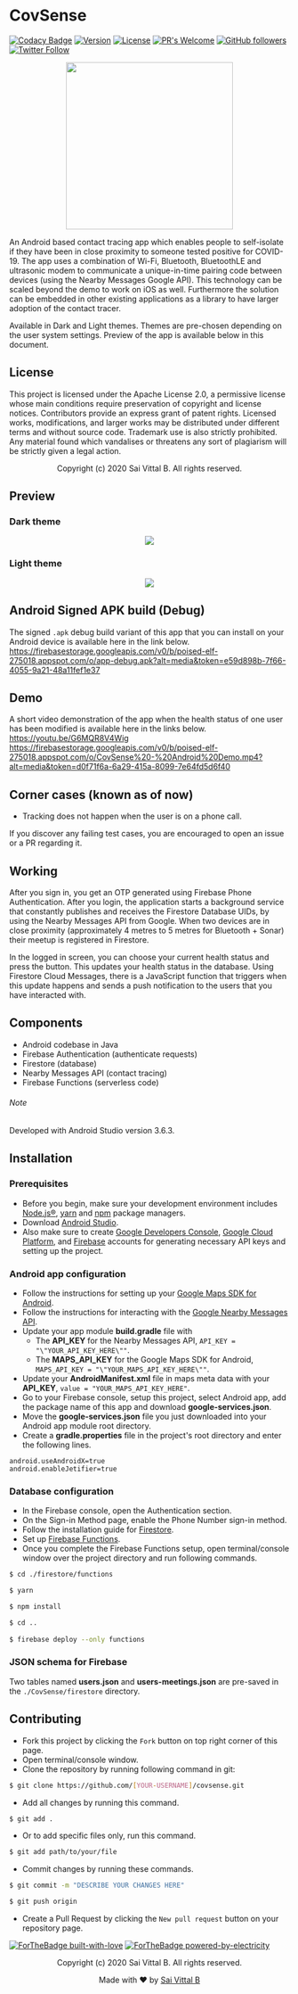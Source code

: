 # CovSense
[![Codacy Badge](https://api.codacy.com/project/badge/Grade/3b0fa4c8276e4721b145e75be5ad3b5b)](https://app.codacy.com/manual/saivittalb/covsense?utm_source=github.com&utm_medium=referral&utm_content=saivittalb/covsense&utm_campaign=Badge_Grade_Dashboard)
[![Version](https://badge.fury.io/gh/saivittalb%2Fcovsense.svg)](https://badge.fury.io/gh/saivittalb%2FCovsense)
[![License](https://img.shields.io/badge/License-Apache%202.0-blue.svg)](https://opensource.org/licenses/Apache-2.0)
[![PR's Welcome](https://img.shields.io/badge/PRs-welcome-brightgreen.svg?style=flat)](http://makeapullrequest.com) 
[![GitHub followers](https://img.shields.io/github/followers/saivittalb.svg?style=social&label=Follow)](https://github.com/saivittalb?tab=followers) 
[![Twitter Follow](https://img.shields.io/twitter/follow/saivittalb.svg?style=social)](https://twitter.com/saivittalb) 

<p align="center"><img src="https://firebasestorage.googleapis.com/v0/b/poised-elf-275018.appspot.com/o/logo.png?alt=media&token=80d1d621-b2cc-4a0d-8672-b6da83485d86" height="300" width="300"></p> 

An Android based contact tracing app which enables people to self-isolate if they have been in close proximity to someone tested positive for COVID-19. The app uses a combination of Wi-Fi, Bluetooth, BluetoothLE and ultrasonic modem to communicate a unique-in-time pairing code between devices (using the Nearby Messages Google API). This technology can be scaled beyond the demo to work on iOS as well. Furthermore the solution can be embedded in other existing applications as a library to have larger adoption of the contact tracer.

Available in Dark and Light themes. Themes are pre-chosen depending on the user system settings. Preview of the app is available below in this document. 

## License
This project is licensed under the Apache License 2.0, a permissive license whose main conditions require preservation of copyright and license notices. Contributors provide an express grant of patent rights. Licensed works, modifications, and larger works may be distributed under different terms and without source code. Trademark use is also strictly prohibited. Any material found which vandalises or threatens any sort of plagiarism will be strictly given a legal action.

<p align="center"> Copyright (c) 2020 Sai Vittal B. All rights reserved.</p>

## Preview

### Dark theme 
<p align="center"><img src="https://firebasestorage.googleapis.com/v0/b/poised-elf-275018.appspot.com/o/DarkThemeScreens.png?alt=media&token=c257b467-c5b9-42a4-89d3-ea5a27f72784"></p> 

### Light theme
<p align="center"><img src="https://firebasestorage.googleapis.com/v0/b/poised-elf-275018.appspot.com/o/LightThemeScreens.png?alt=media&token=ebcd46f2-7a91-4231-a070-0fa7cfd2379e"></p> 

## Android Signed APK build (Debug)
The signed ```.apk``` debug build variant of this app that you can install on your Android device is available here in the link below. \
https://firebasestorage.googleapis.com/v0/b/poised-elf-275018.appspot.com/o/app-debug.apk?alt=media&token=e59d898b-7f66-4055-9a21-48a11fef1e37

## Demo
A short video demonstration of the app when the health status of one user has been modified is available here in the links below.\
https://youtu.be/G6MQR8V4Wig \
https://firebasestorage.googleapis.com/v0/b/poised-elf-275018.appspot.com/o/CovSense%20-%20Android%20Demo.mp4?alt=media&token=d0f71f6a-6a29-415a-8099-7e64fd5d6f40

## Corner cases (known as of now)
- Tracking does not happen when the user is on a phone call.

If you discover any failing test cases, you are encouraged to open an issue or a PR regarding it. 

## Working
After you sign in, you get an OTP generated using Firebase Phone Authentication. After you login, the application starts a background service that constantly publishes and receives the Firestore Database UIDs, by using the Nearby Messages API from Google. When two devices are in close proximity (approximately 4 metres to 5 metres for Bluetooth + Sonar) their meetup is registered in Firestore.

In the logged in screen, you can choose your current health status and press the button. This updates your health status in the database. Using Firestore Cloud Messages, there is a JavaScript function that triggers when this update happens and sends a push notification to the users that you have interacted with. 

## Components
- Android codebase in Java 
- Firebase Authentication   (authenticate requests)
- Firestore                 (database)
- Nearby Messages API       (contact tracing)
- Firebase Functions        (serverless code)

###### Note 
Developed with Android Studio version 3.6.3.

## Installation
### Prerequisites
- Before you begin, make sure your development environment includes [Node.js®](https://nodejs.org/), [yarn](https://classic.yarnpkg.com/) and [npm](https://www.npmjs.com) package managers.
- Download [Android Studio](https://developer.android.com/studio).
- Also make sure to create [Google Developers Console](https://console.developers.google.com), [Google Cloud Platform](https://console.cloud.google.com), and [Firebase](https://firebase.google.com) accounts for generating necessary API keys and setting up the project. 

### Android app configuration
- Follow the instructions for setting up your [Google Maps SDK for Android](https://developers.google.com/maps/documentation/android-sdk/start).
- Follow the instructions for interacting with the [Google Nearby Messages API](https://developers.google.com/nearby/messages/android/get-started).
- Update your app module <b>build.gradle</b> file with
    - The <b>API_KEY</b> for the Nearby Messages API, ```API_KEY = "\"YOUR_API_KEY_HERE\""```.
    - The <b>MAPS_API_KEY</b> for the Google Maps SDK for Android, ```MAPS_API_KEY = "\"YOUR_MAPS_API_KEY_HERE\""```.  
- Update your <b>AndroidManifest.xml</b> file in maps meta data with your <b>API_KEY</b>, ```value = "YOUR_MAPS_API_KEY_HERE"```.
- Go to your Firebase console, setup this project, select Android app, add the package name of this app and download <b>google-services.json</b>.
- Move the <b>google-services.json</b> file you just downloaded into your Android app module root directory.
- Create a <b>gradle.properties</b> file in the project's root directory and enter the following lines.
```
android.useAndroidX=true
android.enableJetifier=true
```

### Database configuration
- In the Firebase console, open the Authentication section.
- On the Sign-in Method page, enable the Phone Number sign-in method.
- Follow the installation guide for [Firestore](https://firebase.google.com/docs/firestore/quickstart).
- Set up [Firebase Functions](https://firebase.google.com/docs/functions/get-started).
- Once you complete the Firebase Functions setup, open terminal/console window over the project directory and run following commands.
```bash
$ cd ./firestore/functions

$ yarn

$ npm install

$ cd ..
 
$ firebase deploy --only functions
```

### JSON schema for Firebase
Two tables named <b>users.json</b> and <b>users-meetings.json</b> are pre-saved in the `./CovSense/firestore` directory.
    
## Contributing
- Fork this project by clicking the ```Fork``` button on top right corner of this page.
- Open terminal/console window. 
- Clone the repository by running following command in git:
 ```bash
$ git clone https://github.com/[YOUR-USERNAME]/covsense.git
```
- Add all changes by running this command.
```bash
$ git add .
```
- Or to add specific files only, run this command.
```bash
$ git add path/to/your/file
```
- Commit changes by running these commands.
```bash
$ git commit -m "DESCRIBE YOUR CHANGES HERE"

$ git push origin
```
- Create a Pull Request by clicking the ```New pull request``` button on your repository page.

[![ForTheBadge built-with-love](http://ForTheBadge.com/images/badges/built-with-love.svg)](https://GitHub.com/saivittalb/) 
[![ForTheBadge powered-by-electricity](http://ForTheBadge.com/images/badges/powered-by-electricity.svg)](http://ForTheBadge.com)

<p align="center"> Copyright (c) 2020 Sai Vittal B. All rights reserved.</p>
<p align="center"> Made with ❤ by <a href="https://github.com/saivittalb">Sai Vittal B</a></p>

